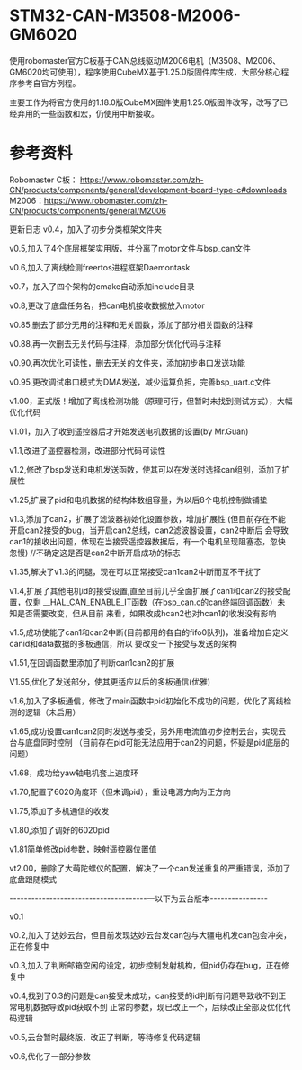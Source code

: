 # STM32-CAN-M3508-M2006-GM6020

使用robomaster官方C板基于CAN总线驱动M2006电机（M3508、M2006、GM6020均可使用），程序使用CubeMX基于1.25.0版固件库生成，大部分核心程序参考自官方例程。  

主要工作为将官方使用的1.18.0版CubeMX固件使用1.25.0版固件改写，改写了已经弃用的一些函数和宏，仍使用中断接收。

# 参考资料
Robomaster C板： https://www.robomaster.com/zh-CN/products/components/general/development-board-type-c#downloads  
M2006：https://www.robomaster.com/zh-CN/products/components/general/M2006




更新日志
v0.4，加入了初步分类框架文件夹

v0.5,加入了4个底层框架实用版，并分离了motor文件与bsp_can文件

v0.6,加入了离线检测freertos进程框架Daemontask

v0.7，加入了四个架构的cmake自动添加include目录

v0.8,更改了底盘任务名，把can电机接收数据放入motor

v0.85,删去了部分无用的注释和无关函数，添加了部分相关函数的注释

v0.88,再一次删去无关代码与注释，添加部分优化代码与注释

v0.90,再次优化可读性，删去无关的文件夹，添加初步串口发送功能

v0.95,更改调试串口模式为DMA发送，减少运算负担，完善bsp_uart.c文件

v1.00，正式版！增加了离线检测功能（原理可行，但暂时未找到测试方式），大幅优化代码

v1.01，加入了收到遥控器后才开始发送电机数据的设置(by Mr.Guan)

v1.1,改进了遥控器检测，改进部分代码可读性

v1.2,修改了bsp发送和电机发送函数，使其可以在发送时选择can组别，添加了扩展性

v1.25,扩展了pid和电机数据的结构体数组容量，为以后8个电机控制做铺垫

v1.3,添加了can2，扩展了滤波器初始化设置参数，增加扩展性
(但目前存在不能开启can2接受的bug，当开启can2总线，can2滤波器设置，can2中断后
会导致can1的接收出问题，体现在当接受遥控器数据后，有一个电机呈现阻塞态，忽快忽慢)
//不确定这是否是can2中断开启成功的标志

v1.35,解决了v1.3的问腿，现在可以正常接受can1can2中断而互不干扰了

v1.4,扩展了其他电机id的接受设置,直至目前几乎全面扩展了can1和can2的接受配置，仅剩
__HAL_CAN_ENABLE_IT函数（在bsp_can.c的can终端回调函数）未知是否需要改变，但从目前
来看，如果改成hcan2也对hcan1的收发没有影响

v1.5,成功使能了can1和can2中断(目前都用的各自的fifo0队列)，准备增加自定义canid和data数据的多板通信，所以
要改变一下接受与发送的架构

v1.51,在回调函数里添加了判断can1can2的扩展

V1.55,优化了发送部分，使其更适应以后的多板通信(优雅)

v1.6,加入了多板通信，修改了main函数中pid初始化不成功的问题，优化了离线检测的逻辑（未启用）

v1.65,成功设置can1can2同时发送与接受，另外用电流值初步控制云台，实现云台与底盘同时控制
（目前存在pid可能无法应用于can2的问题，怀疑是pid底层的问题）

v1.68，成功给yaw轴电机套上速度环

v1.70,配置了6020角度环（但未调pid），重设电源方向为正方向

v1.75,添加了多机通信的收发

v1.80,添加了调好的6020pid

v1.81简单修改pid参数，映射遥控器位置值

vt2.00，删除了大萌陀螺仪的配置，解决了一个can发送重复的严重错误，添加了底盘跟随模式

--------------------------------------一以下为云台版本----------------

v0.1

v0.2,加入了达妙云台，但目前发现达妙云台发can包与大疆电机发can包会冲突，正在修复中

v0.3,加入了判断邮箱空闲的设定，初步控制发射机构，但pid仍存在bug，正在修复中

v0.4,找到了0.3的问题是can接受未成功，can接受的id判断有问题导致收不到正常电机数据导致pid获取不到
正常的参数，现已改正一个，后续改正全部及优化代码逻辑

v0.5,云台暂时最终版，改正了判断，等待修复代码逻辑

v0.6,优化了一部分参数
